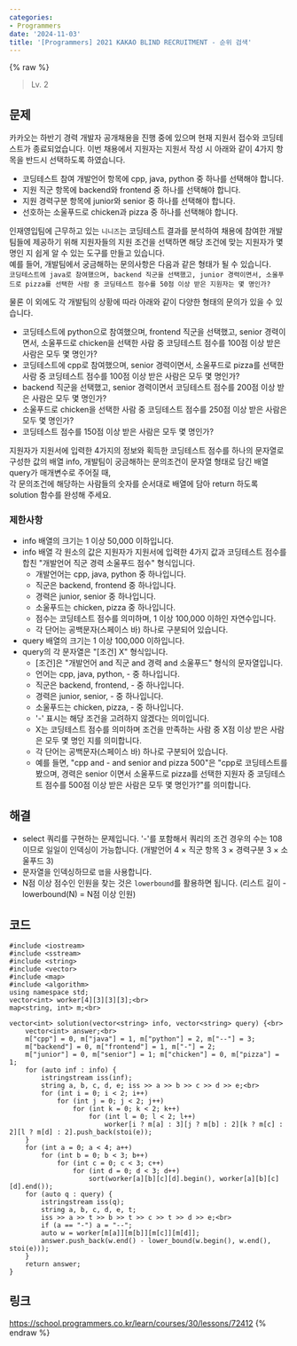 ```yaml
---
categories:
- Programmers
date: '2024-11-03'
title: '[Programmers] 2021 KAKAO BLIND RECRUITMENT - 순위 검색'
---
```


{% raw %}
> Lv. 2<br>

## 문제
카카오는 하반기 경력 개발자 공개채용을 진행 중에 있으며 현재 지원서 접수와 코딩테스트가 종료되었습니다. 이번 채용에서 지원자는 지원서 작성 시 아래와 같이 4가지 항목을 반드시 선택하도록 하였습니다.

-   코딩테스트 참여 개발언어 항목에 cpp, java, python 중 하나를 선택해야 합니다.
-   지원 직군 항목에 backend와 frontend 중 하나를 선택해야 합니다.
-   지원 경력구분 항목에 junior와 senior 중 하나를 선택해야 합니다.
-   선호하는 소울푸드로 chicken과 pizza 중 하나를 선택해야 합니다.

인재영입팀에 근무하고 있는  `니니즈`는 코딩테스트 결과를 분석하여 채용에 참여한 개발팀들에 제공하기 위해 지원자들의 지원 조건을 선택하면 해당 조건에 맞는 지원자가 몇 명인 지 쉽게 알 수 있는 도구를 만들고 있습니다.  
예를 들어, 개발팀에서 궁금해하는 문의사항은 다음과 같은 형태가 될 수 있습니다.  
`코딩테스트에 java로 참여했으며, backend 직군을 선택했고, junior 경력이면서, 소울푸드로 pizza를 선택한 사람 중 코딩테스트 점수를 50점 이상 받은 지원자는 몇 명인가?`

물론 이 외에도 각 개발팀의 상황에 따라 아래와 같이 다양한 형태의 문의가 있을 수 있습니다.

-   코딩테스트에 python으로 참여했으며, frontend 직군을 선택했고, senior 경력이면서, 소울푸드로 chicken을 선택한 사람 중 코딩테스트 점수를 100점 이상 받은 사람은 모두 몇 명인가?
-   코딩테스트에 cpp로 참여했으며, senior 경력이면서, 소울푸드로 pizza를 선택한 사람 중 코딩테스트 점수를 100점 이상 받은 사람은 모두 몇 명인가?
-   backend 직군을 선택했고, senior 경력이면서 코딩테스트 점수를 200점 이상 받은 사람은 모두 몇 명인가?
-   소울푸드로 chicken을 선택한 사람 중 코딩테스트 점수를 250점 이상 받은 사람은 모두 몇 명인가?
-   코딩테스트 점수를 150점 이상 받은 사람은 모두 몇 명인가?

지원자가 지원서에 입력한 4가지의 정보와 획득한 코딩테스트 점수를 하나의 문자열로 구성한 값의 배열 info, 개발팀이 궁금해하는 문의조건이 문자열 형태로 담긴 배열 query가 매개변수로 주어질 때,  
각 문의조건에 해당하는 사람들의 숫자를 순서대로 배열에 담아 return 하도록 solution 함수를 완성해 주세요.

### 제한사항
-   info 배열의 크기는 1 이상 50,000 이하입니다.
-   info 배열 각 원소의 값은 지원자가 지원서에 입력한 4가지 값과 코딩테스트 점수를 합친 "개발언어 직군 경력 소울푸드 점수" 형식입니다.
    -   개발언어는 cpp, java, python 중 하나입니다.
    -   직군은 backend, frontend 중 하나입니다.
    -   경력은 junior, senior 중 하나입니다.
    -   소울푸드는 chicken, pizza 중 하나입니다.
    -   점수는 코딩테스트 점수를 의미하며, 1 이상 100,000 이하인 자연수입니다.
    -   각 단어는 공백문자(스페이스 바) 하나로 구분되어 있습니다.
-   query 배열의 크기는 1 이상 100,000 이하입니다.
-   query의 각 문자열은 "[조건] X" 형식입니다.
    -   [조건]은 "개발언어 and 직군 and 경력 and 소울푸드" 형식의 문자열입니다.
    -   언어는 cpp, java, python, - 중 하나입니다.
    -   직군은 backend, frontend, - 중 하나입니다.
    -   경력은 junior, senior, - 중 하나입니다.
    -   소울푸드는 chicken, pizza, - 중 하나입니다.
    -   '-' 표시는 해당 조건을 고려하지 않겠다는 의미입니다.
    -   X는 코딩테스트 점수를 의미하며 조건을 만족하는 사람 중 X점 이상 받은 사람은 모두 몇 명인 지를 의미합니다.
    -   각 단어는 공백문자(스페이스 바) 하나로 구분되어 있습니다.
    -   예를 들면, "cpp and - and senior and pizza 500"은 "cpp로 코딩테스트를 봤으며, 경력은 senior 이면서 소울푸드로 pizza를 선택한 지원자 중 코딩테스트 점수를 500점 이상 받은 사람은 모두 몇 명인가?"를 의미합니다.

## 해결
- select 쿼리를 구현하는 문제입니다. '-'를 포함해서 쿼리의 조건 경우의 수는 108이므로 일일이 인덱싱이 가능합니다. (개발언어 4 × 직군 항목 3 × 경력구분 3 × 소울푸드 3)
- 문자열을 인덱싱하므로 `맵`을 사용합니다.
- N점 이상 점수인 인원을 찾는 것은 `lowerbound`를 활용하면 됩니다. (리스트 길이 - lowerbound(N) = N점 이상 인원)

## 코드
```
#include <iostream>
#include <sstream>
#include <string>
#include <vector>
#include <map>
#include <algorithm>
using namespace std;
vector<int> worker[4][3][3][3];<br>
map<string, int> m;<br>

vector<int> solution(vector<string> info, vector<string> query) {<br>
    vector<int> answer;<br>
    m["cpp"] = 0, m["java"] = 1, m["python"] = 2, m["--"] = 3;
    m["backend"] = 0, m["frontend"] = 1, m["-"] = 2;
    m["junior"] = 0, m["senior"] = 1; m["chicken"] = 0, m["pizza"] = 1;
    for (auto inf : info) {
        istringstream iss(inf);
        string a, b, c, d, e; iss >> a >> b >> c >> d >> e;<br>
        for (int i = 0; i < 2; i++)
            for (int j = 0; j < 2; j++)
                for (int k = 0; k < 2; k++)
                    for (int l = 0; l < 2; l++)
                        worker[i ? m[a] : 3][j ? m[b] : 2][k ? m[c] : 2][l ? m[d] : 2].push_back(stoi(e));
    }
    for (int a = 0; a < 4; a++)
        for (int b = 0; b < 3; b++)
            for (int c = 0; c < 3; c++)
                for (int d = 0; d < 3; d++)
                    sort(worker[a][b][c][d].begin(), worker[a][b][c][d].end());
    for (auto q : query) {
        istringstream iss(q);
        string a, b, c, d, e, t;
        iss >> a >> t >> b >> t >> c >> t >> d >> e;<br>
        if (a == "-") a = "--";
        auto w = worker[m[a]][m[b]][m[c]][m[d]];
        answer.push_back(w.end() - lower_bound(w.begin(), w.end(), stoi(e)));
    }
    return answer;
}
```

## 링크
https://school.programmers.co.kr/learn/courses/30/lessons/72412
{% endraw %}